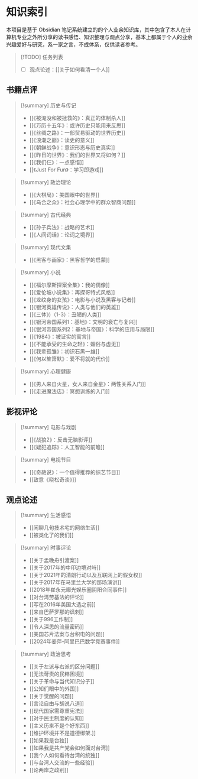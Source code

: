 # 知识索引

本项目是基于 Obsidian 笔记系统建立的的个人业余知识库，其中包含了本人在计算机专业之外所分享的读书感悟、知识整理与观点分享，基本上都属于个人的业余兴趣爱好与研究，系一家之言，不成体系，仅供读者参考。

> [!TODO] 任务列表
> - [ ] 观点论述：[[关于如何看清一个人]]

## 书籍点评

> [!summary] 历史与传记
> - [[《被淹没和被拯救的》：真正的体制杀人]]
> - [[《万历十五年》：或许历史只能用来反思]]
> - [[《丝绸之路》：一部贸易驱动的世界历史]]
> - [[《浪潮之巅》：读史的意义]]
> - [[《朝鲜战争》：意识形态与历史真实]]
> - [[《昨日的世界》：我们的世界又将如何？]]
> - [[《我们仨》：一点感悟]]
> - [[《Just For Fun》：学习即游戏]]

> [!summary] 政治理论
>  - [[《大棋局》：美国眼中的世界]]
>  - [[《乌合之众》：社会心理学中的群众智商问题]]

> [!summary] 古代经典
> - [[《孙子兵法》：战略的艺术]]
> - [[《人间词话》：论词之境界]]

> [!summary] 现代文集
> - [[《黑客与画家》：黑客哲学的启蒙]]

> [!summary] 小说
> - [[《福尔摩斯探案全集》：我的偶像]]
> - [[《爱伦坡小说集》：再探哥特式风格]]
> - [[《龙纹身的女孩》：电影与小说及黑客与记者]]
> - [[《银河英雄传说》：人类与他们的英雄]]
> - [[《三体》)（1-3）：丑陋的人类]]
> - [[《银河帝国系列1：基地》：文明的衰亡与复兴]]
> - [[《银河帝国系列2：基地与帝国》：科学的应用与局限]]
> - [[《1984》：被证实的寓言]]
> - [[《不能承受的生命之轻》：媚俗与虚无]]
> - [[《我辈孤雏》：初识石黑一雄]]
> - [[《何以笙箫默》：爱不将就的代价]]

> [!summary] 心理健康 
>   - [[《男人来自火星，女人来自金星》：两性关系入门]]
>   - [[《走进魔法店》：冥想训练的入门]]

## 影视评论

> [!summary] 电影与戏剧
> - [[《战狼2》：反击无脑影评]]
> - [[《疑犯追踪》：人工智能的前瞻]]

> [!summary] 电视节目
> - [[《奇葩说》：一个值得推荐的综艺节目]]
> - [[致意《晓松奇谈》]]


## 观点论述

> [!summary] 生活感悟
> - [[闲聊几句技术宅的网络生活]]
> - [[被类化了的我们]]

> [!summary] 时事评论
> - [[关于孟晚舟引渡案]]
> - [[关于2017年的中印边境对峙]]
> - [[关于2021年的清朗行动以及互联网上的假女权]]
> - [[关于2017年在马里兰大学的那场演讲]]
> - [[2018年崔永元曝光娱乐圈阴阳合同事件]]
> - [[对台湾劳基法的评论]]
> - [[写在2016年美国大选之前]]
> - [[来自巴萨罗那的讽刺]]
> - [[关于996工作制]]
> - [[令人深思的流量密码]]
> - [[美国芯片法案与台积电的问题]]
> - [[2024年姜萍-阿里巴巴数学竞赛事件]]

> [!summary] 政治思考
> - [[关于左派与右派的区分问题]]
> - [[无法苛责的民粹困境]]
> - [[关于革命与当代知识分子]]
> - [[公知们眼中的外国]]
> - [[关于觉醒的问题]]
> - [[言论自由与胡说八道]]
> - [[现代国家需尊重宪法]]
> - [[对于民主制度的认知]]
> - [[主义历来不是个好东西]]
> - [[维护环境并不是道德绑架.]]
> - [[如果我是台独]]
> - [[如果我是共产党会如何面对台湾]]
> - [[我个人如何看待台湾的统独]]
> - [[与台湾人交流的一些经验]]
> - [[论两岸之政别]]
